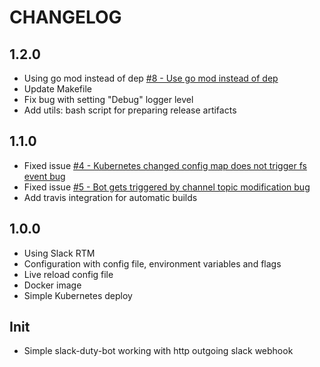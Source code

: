 CHANGELOG
=========

1.2.0
-----
 * Using go mod instead of dep [#8 - Use go mod instead of dep](//github.com/iqoption/slack-duty-bot/issues/8)
 * Update Makefile
 * Fix bug with setting "Debug" logger level
 * Add utils: bash script for preparing release artifacts

1.1.0
-----
 * Fixed issue [#4 - Kubernetes changed config map does not trigger fs event bug](//github.com/iqoption/slack-duty-bot/issues/4)
 * Fixed issue [#5 - Bot gets triggered by channel topic modification bug](//github.com/iqoption/slack-duty-bot/issues/5)
 * Add travis integration for automatic builds
 
1.0.0
-----
 * Using Slack RTM
 * Configuration with config file, environment variables and flags
 * Live reload config file
 * Docker image
 * Simple Kubernetes deploy

Init
----
 * Simple slack-duty-bot working with http outgoing slack webhook
